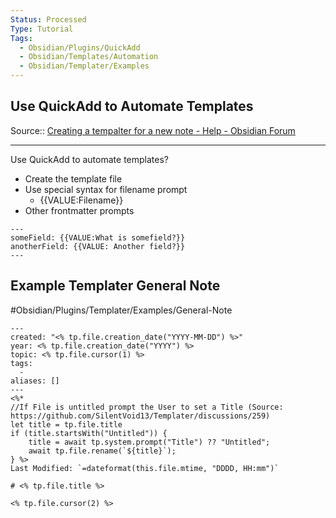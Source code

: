 ```yaml
---
Status: Processed
Type: Tutorial
Tags: 
  - Obsidian/Plugins/QuickAdd
  - Obsidian/Templates/Automation
  - Obsidian/Templater/Examples
---
```


## Use QuickAdd to Automate Templates

Source:: [Creating a tempalter for a new note - Help - Obsidian Forum](https://forum.obsidian.md/t/creating-a-tempalter-for-a-new-note/61104)

---

Use QuickAdd to automate templates?

- Create the template file
- Use special syntax for filename prompt
	- {{VALUE:Filename}} 
- Other frontmatter prompts

```
---
someField: {{VALUE:What is somefield?}}
anotherField: {{VALUE: Another field?}}
---
```

## Example Templater General Note
#Obsidian/Plugins/Templater/Examples/General-Note

```
---
created: "<% tp.file.creation_date("YYYY-MM-DD") %>"
year: <% tp.file.creation_date("YYYY") %>
topic: <% tp.file.cursor(1) %>
tags:
  - 
aliases: []
---
<%*
//If File is untitled prompt the User to set a Title (Source: https://github.com/SilentVoid13/Templater/discussions/259)
let title = tp.file.title
if (title.startsWith("Untitled")) {
    title = await tp.system.prompt("Title") ?? "Untitled";
    await tp.file.rename(`${title}`);
} %>
Last Modified: `=dateformat(this.file.mtime, "DDDD, HH:mm")`

# <% tp.file.title %> 

<% tp.file.cursor(2) %>
```

